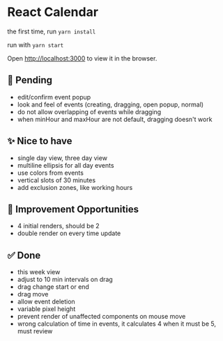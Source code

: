 # React Calendar

the first time, run `yarn install`

run with `yarn start`

Open [http://localhost:3000](http://localhost:3000) to view it in the browser.

## 🚨 Pending

- edit/confirm event popup
- look and feel of events (creating, dragging, open popup, normal)
- do not allow overlapping of events while dragging
- when minHour and maxHour are not default, dragging doesn't work

## ✨ Nice to have

- single day view, three day view
- multiline ellipsis for all day events
- use colors from events
- vertical slots of 30 minutes
- add exclusion zones, like working hours

## 🚀 Improvement Opportunities

- 4 initial renders, should be 2
- double render on every time update

## ✅ Done

- this week view
- adjust to 10 min intervals on drag
- drag change start or end
- drag move
- allow event deletion
- variable pixel height
- prevent render of unaffected components on mouse move
- wrong calculation of time in events, it calculates 4 when it must be 5, must review

